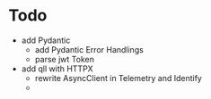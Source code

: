 # Todo

- add Pydantic
  - add Pydantic Error Handlings
  - parse jwt Token
- add qll with HTTPX
  - rewrite AsyncClient in Telemetry and Identify
  - 